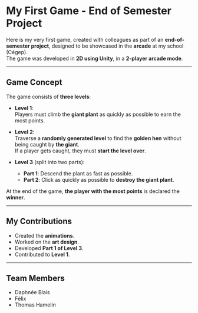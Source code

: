 #  My First Game - End of Semester Project

Here is my very first game, created with colleagues as part of an **end-of-semester project**, designed to be showcased in the **arcade** at my school (Cégep).  
The game was developed in **2D using Unity**, in a **2-player arcade mode**.

---

##  Game Concept

The game consists of **three levels**:

- **Level 1**:  
  Players must climb the **giant plant** as quickly as possible to earn the most points.

- **Level 2**:  
  Traverse a **randomly generated level** to find the **golden hen** without being caught by **the giant**.  
  If a player gets caught, they must **start the level over**.

- **Level 3** (split into two parts):
  - **Part 1**: Descend the plant as fast as possible.
  - **Part 2**: Click as quickly as possible to **destroy the giant plant**.

At the end of the game, **the player with the most points** is declared the **winner**.

---

##  My Contributions

- Created the **animations**.
- Worked on the **art design**.
- Developed **Part 1 of Level 3**.
- Contributed to **Level 1**.

---

##  Team Members

- Daphnée Blais
- Félix 
- Thomas Hamelin
